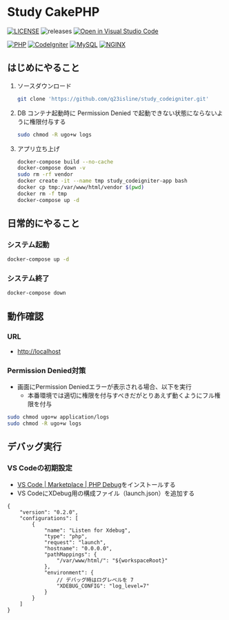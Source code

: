 # Study CakePHP

[![LICENSE](https://img.shields.io/badge/license-MIT-green.svg)](./LICENSE)
![releases](https://img.shields.io/github/release/q23isline/study_codeigniter.svg?logo=github)
[![Open in Visual Studio Code](https://img.shields.io/static/v1?logo=visualstudiocode&label=&message=Open%20in%20Visual%20Studio%20Code&labelColor=555555&color=007acc&logoColor=007acc)](https://open.vscode.dev/q23isline/study_codeigniter)

[![PHP](https://img.shields.io/static/v1?logo=php&label=PHP&message=v8.1.13&labelColor=555555&color=777BB4&logoColor=777BB4)](https://www.php.net)
[![CodeIgniter](https://img.shields.io/static/v1?logo=codeigniter&label=CodeIgniter&message=v3.1.0&labelColor=555555&color=D33C43&logoColor=D33C43)](https://codeigniter.jp/user_guide/3/index.html)
[![MySQL](https://img.shields.io/static/v1?logo=mysql&label=MySQL&message=v8.0&labelColor=555555&color=4479A1&logoColor=4479A1)](https://dev.mysql.com)
[![NGINX](https://img.shields.io/static/v1?logo=nginx&label=NGINX&message=v1.21&labelColor=555555&color=009639&logoColor=009639)](https://www.nginx.com)

## はじめにやること

1. ソースダウンロード

    ```bash
    git clone 'https://github.com/q23isline/study_codeigniter.git'
    ```

2. DB コンテナ起動時に Permission Denied で起動できない状態にならないように権限付与する

    ```bash
    sudo chmod -R ugo+w logs
    ```

3. アプリ立ち上げ

    ```bash
    docker-compose build --no-cache
    docker-compose down -v
    sudo rm -rf vendor
    docker create -it --name tmp study_codeigniter-app bash
    docker cp tmp:/var/www/html/vendor $(pwd)
    docker rm -f tmp
    docker-compose up -d
    ```

## 日常的にやること

### システム起動

```bash
docker-compose up -d
```

### システム終了

```bash
docker-compose down
```

## 動作確認

### URL

- <http://localhost>

### Permission Denied対策

- 画面にPermission Deniedエラーが表示される場合、以下を実行
  - 本番環境では適切に権限を付与すべきだがとりあえず動くようにフル権限を付与

```bash
sudo chmod ugo+w application/logs
sudo chmod -R ugo+w logs
```

## デバッグ実行

### VS Codeの初期設定

- [VS Code | Marketplace | PHP Debug](https://marketplace.visualstudio.com/items?itemName=felixfbecker.php-debug)をインストールする
- VS CodeにXDebug用の構成ファイル（launch.json）を追加する

```JSONC
{
    "version": "0.2.0",
    "configurations": [
        {
            "name": "Listen for Xdebug",
            "type": "php",
            "request": "launch",
            "hostname": "0.0.0.0",
            "pathMappings": {
                "/var/www/html/": "${workspaceRoot}"
            },
            "environment": {
                // デバッグ時はログレベルを 7
                "XDEBUG_CONFIG": "log_level=7"
            }
        }
    ]
}
```
